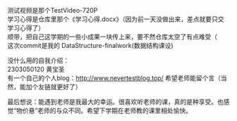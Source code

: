 测试视频是那个TestVideo-720P    
学习心得是仓库里那个《学习心得.docx》（因为前一天没做出来，差点就要只交学习心得了）  
顺带，把自己这学期的一些小成果一块传上来，要不然仓库太空了有点难受（  
这次commit是我的 DataStructure-finalwork(数据结构课设)   

没什么用的自我介绍：  
2303050120 黄宝圣  
有一个自己的个人blog：http://www.nevertestblog.top/ 希望老师能留个言（当然，能加个友链就更好了）   

最后想说：能遇到老师是我最大的幸运。很喜欢听老师的课，真的是种享受。也感觉“物价悬”老师的与众不同。希望下学期在老师教的课里相处愉快。
